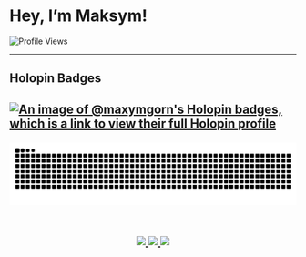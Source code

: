 <h1> Hey, I’m Maksym!</h1>

![Profile Views](https://komarev.com/ghpvc/?username=MaxymGorn&color=lightgrey)

<hr>
<h2>Holopin Badges<h2>
  
[![An image of @maxymgorn's Holopin badges, which is a link to view their full Holopin profile](https://holopin.me/maxymgorn)](https://holopin.io/@maxymgorn)

![snake gif](https://github.com/MaxymGorn/MaxymGorn/blob/output/github-contribution-grid-snake.svg)

<p align="center">
<br>
  <a href="https://github-readme-stats.vercel.app/api?username=MaxymGorn&count_private=true&include_all_commits=true&hide=stars,issues&show_icons=true&theme=react&hide_border=true&title_color=36bdff&icon_color=0077ff">
    <img width="400" src="https://github-readme-stats.vercel.app/api?username=MaxymGorn&count_private=true&include_all_commits=true&hide=stars,issues&show_icons=true&theme=react&hide_border=true&title_color=36bdff&icon_color=0077ff&theme=tokyonight" />
  </a>
  <a href="https://github-readme-streak-stats.herokuapp.com/?user=MaxymGorn&theme=tokyonight">
    <img width="400" src="https://github-readme-streak-stats.herokuapp.com/?user=MaxymGorn&theme=tokyonight" />
  </a>
  <a href="https://github-readme-stats-sigma-five.vercel.app/api/top-langs/?username=MaxymGorn&theme=dark&layout=compact">
    <img width="400" src="https://github-readme-stats.vercel.app/api/top-langs/?username=MaxymGorn&layout=compact&count_private=true&langs_count=6&theme=radical" /> 
  </a>
</p>

